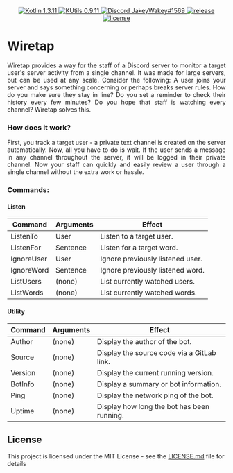 <p align="center">
  <a href="https://kotlinlang.org/">
    <img src="https://img.shields.io/badge/Kotlin-1.3.11-blue.svg" alt="Kotlin 1.3.11">
  </a>
  <a href="https://gitlab.com/Aberrantfox/KUtils">
    <img src="https://img.shields.io/badge/KUtils-0.9.11-blue.svg" alt="KUtils 0.9.11">
  </a>
  <a href="https://discordapp.com/users/254786431656919051/">
    <img src="https://img.shields.io/badge/Discord-JakeyWakey%231569-lightgrey.svg" alt="Discord JakeyWakey#1569">
  </a>
  <a href="https://GitHub.com/JakeJMattson/Wiretap/releases/">
    <img src="https://img.shields.io/github/release/JakeJMattson/Wiretap.svg" alt="release">
  </a>
  <a href="LICENSE.md">
    <img src="https://img.shields.io/github/license/JakeJMattson/Wiretap.svg" alt="license">
  </a>
</p>

# Wiretap
<p align="justify">
Wiretap provides a way for the staff of a Discord server to monitor a target user's server activity from a single channel.
It was made for large servers, but can be used at any scale.
Consider the following: A user joins your server and says something concerning or perhaps breaks server rules.
How do you make sure they stay in line? Do you set a reminder to check their history every few minutes? 
Do you hope that staff is watching every channel? Wiretap solves this.
</p>

### How does it work?
<p align="justify">
First, you track a target user - a private text channel is created on the server automatically.
Now, all you have to do is wait.
If the user sends a message in any channel throughout the server, it will be logged in their private channel.
Now your staff can quickly and easily review a user through a single channel without the extra work or hassle.
</p>

### Commands: 

#### Listen

| Command   | Arguments | Effect                                    |
| ------    | ------    | ------                                    |
| ListenTo  | User      | Listen to a target user.                  |
| ListenFor | Sentence  | Listen for a target word.                 |
| IgnoreUser| User      | Ignore previously listened user.          |
| IgnoreWord| Sentence  | Ignore previously listened word.          |
| ListUsers | (none)    | List currently watched users.             |
| ListWords | (none)    | List currently watched words.             |

#### Utility

| Command   | Arguments | Effect                                    |
| ------    | ------    | ------                                    |
| Author    | (none)    | Display the author of the bot.            |
| Source    | (none)    | Display the source code via a GitLab link.|
| Version   | (none)    | Display the current running version.      |
| BotInfo   | (none)    | Display a summary or bot information.     |
| Ping      | (none)    | Display the network ping of the bot.      |
| Uptime    | (none)    | Display how long the bot has been running.|

## License
This project is licensed under the MIT License - see the [LICENSE.md](LICENSE.md) file for details
